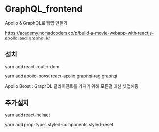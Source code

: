 # GraphQL_frontend
Apollo &amp; GraphQL로 웹앱 만들기

https://academy.nomadcoders.co/p/build-a-movie-webapp-with-reactjs-apollo-and-graphql-kr

## 설치

yarn add react-router-dom

yarn add apollo-boost react-apollo graphql-tag graphql

Apollo Boost : GraphQL 클라이언트를 가지기 위해 모든걸 대신 셋업해줌

## 추가설치

yarn add react-helmet

yarn add prop-types styled-components styled-reset
